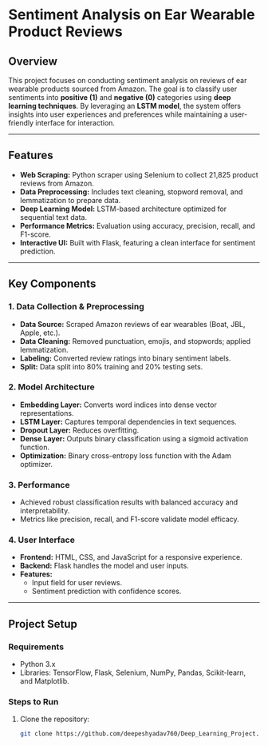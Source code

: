 # Sentiment Analysis on Ear Wearable Product Reviews

## Overview

This project focuses on conducting sentiment analysis on reviews of ear wearable products sourced from Amazon. The goal is to classify user sentiments into **positive (1)** and **negative (0)** categories using **deep learning techniques**. By leveraging an **LSTM model**, the system offers insights into user experiences and preferences while maintaining a user-friendly interface for interaction.

---

## Features
- **Web Scraping:** Python scraper using Selenium to collect 21,825 product reviews from Amazon.
- **Data Preprocessing:** Includes text cleaning, stopword removal, and lemmatization to prepare data.
- **Deep Learning Model:** LSTM-based architecture optimized for sequential text data.
- **Performance Metrics:** Evaluation using accuracy, precision, recall, and F1-score.
- **Interactive UI:** Built with Flask, featuring a clean interface for sentiment prediction.

---

## Key Components

### 1. **Data Collection & Preprocessing**
- **Data Source:** Scraped Amazon reviews of ear wearables (Boat, JBL, Apple, etc.).
- **Data Cleaning:** Removed punctuation, emojis, and stopwords; applied lemmatization.
- **Labeling:** Converted review ratings into binary sentiment labels.
- **Split:** Data split into 80% training and 20% testing sets.

### 2. **Model Architecture**
- **Embedding Layer:** Converts word indices into dense vector representations.
- **LSTM Layer:** Captures temporal dependencies in text sequences.
- **Dropout Layer:** Reduces overfitting.
- **Dense Layer:** Outputs binary classification using a sigmoid activation function.
- **Optimization:** Binary cross-entropy loss function with the Adam optimizer.

### 3. **Performance**
- Achieved robust classification results with balanced accuracy and interpretability.
- Metrics like precision, recall, and F1-score validate model efficacy.

### 4. **User Interface**
- **Frontend:** HTML, CSS, and JavaScript for a responsive experience.
- **Backend:** Flask handles the model and user inputs.
- **Features:**
  - Input field for user reviews.
  - Sentiment prediction with confidence scores.

---

## Project Setup

### Requirements
- Python 3.x
- Libraries: TensorFlow, Flask, Selenium, NumPy, Pandas, Scikit-learn, and Matplotlib.

### Steps to Run
1. Clone the repository:
   ```bash
   git clone https://github.com/deepeshyadav760/Deep_Learning_Project.git
